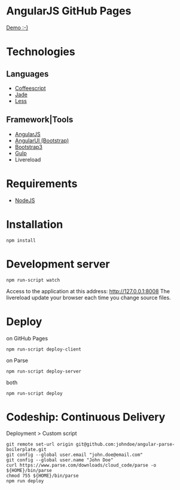 AngularJS GitHub Pages
======================

[Demo :-)](http://jbeurel.github.io/angular-parse-boilerplate)

# Technologies

## Languages
- [Coffeescript](http://coffeescript.org/)
- [Jade](http://jade-lang.com/)
- [Less](http://www.lesscss.org/)

## Framework|Tools
- [AngularJS](http://angularjs.org/)
- [AngularUI (Bootstrap)](http://angular-ui.github.io/bootstrap/)
- [Bootstrap3](http://getbootstrap.com/)
- [Gulp](http://gulpjs.com/)
- Livereload

# Requirements

- [NodeJS](http://nodejs.org/)

# Installation

  `npm install`

# Development server

  `npm run-script watch`

Access to the application at this address: http://127.0.0.1:8008
The livereload update your browser each time you change source files.

# Deploy 

on GitHub Pages

  `npm run-script deploy-client`

on Parse

  `npm run-script deploy-server`
  
both

  `npm run-script deploy`
  
# Codeship: Continuous Delivery

Deployment > Custom script

```
git remote set-url origin git@github.com:johndoe/angular-parse-boilerplate.git
git config --global user.email "john.doe@email.com"
git config --global user.name "John Doe"
curl https://www.parse.com/downloads/cloud_code/parse -o ${HOME}/bin/parse
chmod 755 ${HOME}/bin/parse
npm run deploy
```

  
